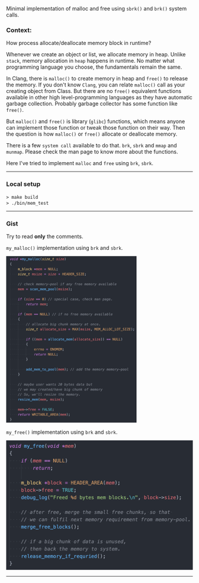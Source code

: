 Minimal implementation of malloc and free using `sbrk()` and `brk()` system calls. 

### Context:
How process allocate/deallocate memory block in runtime?

Whenever we create an object or list, we allocate memory in heap. Unlike `stack`, memory allocation in `heap` happens in runtime. No matter what programming language you choose, the fundamentals remain the same. 

In Clang, there is `malloc()` to create memory in heap and `free()` to release the memory. If you don't know `Clang`, you can relate `malloc()` call as your creating object from Class.
But there are no `free()` equivalent functions available in other high level-programming languages as they have automatic garbage collection. Probably garbage collector has some function like `free()`.

But `malloc()` and `free()` is library (`glibc`) functions, which means anyone can implement those function or tweak those function on their way. Then the question is how `malloc()` or `free()` allocate or deallocate memory. 

There is a few `system call` available to do that. `brk`, `sbrk` and `mmap` and `munmap`. Please check the man page to know more about the functions.

Here I've tried to implement `malloc` and `free` using `brk`, `sbrk`.

-------------
### Local setup
```
> make build
> ./bin/mem_test
```
-------------


### Gist
Try to read **only** the comments.

`my_malloc()` implementation using `brk` and `sbrk`.

<img src="./img/malloc.png" height="450px">


`my_free()` implementation using `brk` and `sbrk`.

<img src="./img/free.png" height="350px">



---------